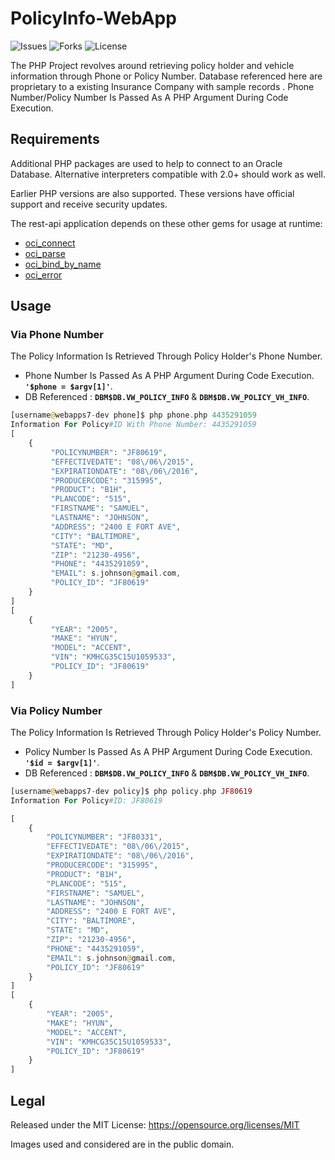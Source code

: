 # PolicyInfo-WebApp
![Issues](https://img.shields.io/github/issues/saviokay/PolicyInfo-WebApp.svg?style=popout)
![Forks](https://img.shields.io/github/forks/saviokay/PolicyInfo-WebApp.svg?style=popout)
![License](https://img.shields.io/github/license/saviokay/PolicyInfo-WebApp.svg?logo=MIT&style=popout)


The PHP Project revolves around retrieving policy holder and vehicle information through Phone or Policy Number.
Database referenced here are proprietary to a existing Insurance Company with sample records .
Phone Number/Policy Number Is Passed As A PHP Argument During Code Execution.

## Requirements

Additional PHP packages are used to help to connect to an Oracle Database. 
Alternative interpreters compatible with 2.0+ should work as well.

Earlier PHP versions are also supported. 
These versions have official support and receive security updates.

The rest-api application depends on these other gems for usage at runtime:

* [oci_connect](https://www.php.net/manual/en/function.oci-connect.php)
* [oci_parse](https://www.php.net/manual/en/function.oci-parse.php)
* [oci_bind_by_name](https://www.php.net/manual/en/function.oci-bind-by-name.php)
* [oci_error](https://www.php.net/manual/en/function.oci-error.php)

## Usage


### Via Phone Number 

The Policy Information Is Retrieved Through Policy Holder's Phone Number.
* Phone Number Is Passed As A PHP Argument During Code Execution. **`'$phone = $argv[1]'`**.
* DB Referenced : **`DBM$DB.VW_POLICY_INFO`** & **`DBM$DB.VW_POLICY_VH_INFO`**.
```php
[username@webapps7-dev phone]$ php phone.php 4435291059
Information For Policy#ID With Phone Number: 4435291059
[
    {
         "POLICYNUMBER": "JF80619",
         "EFFECTIVEDATE": "08\/06\/2015",
         "EXPIRATIONDATE": "08\/06\/2016",
         "PRODUCERCODE": "315995",
         "PRODUCT": "B1H",
         "PLANCODE": "515",
         "FIRSTNAME": "SAMUEL",
         "LASTNAME": "JOHNSON",
         "ADDRESS": "2400 E FORT AVE",
         "CITY": "BALTIMORE",
         "STATE": "MD",
         "ZIP": "21230-4956",
         "PHONE": "4435291059",
         "EMAIL": s.johnson@gmail.com,
         "POLICY_ID": "JF80619"
    }
]
[
    {
         "YEAR": "2005",
         "MAKE": "HYUN",
         "MODEL": "ACCENT",
         "VIN": "KMHCG35C15U1059533",
         "POLICY_ID": "JF80619"
    }
]
```

### Via Policy Number 

The Policy Information Is Retrieved Through Policy Holder's Policy Number.

* Policy Number Is Passed As A PHP Argument During Code Execution. **`'$id = $argv[1]'`**.
* DB Referenced : **`DBM$DB.VW_POLICY_INFO`** & **`DBM$DB.VW_POLICY_VH_INFO`**.

```php
[username@webapps7-dev policy]$ php policy.php JF80619
Information For Policy#ID: JF80619

[
    {
        "POLICYNUMBER": "JF80331",
        "EFFECTIVEDATE": "08\/06\/2015",
        "EXPIRATIONDATE": "08\/06\/2016",
        "PRODUCERCODE": "315995",
        "PRODUCT": "B1H",
        "PLANCODE": "515",
        "FIRSTNAME": "SAMUEL",
        "LASTNAME": "JOHNSON",
        "ADDRESS": "2400 E FORT AVE",
        "CITY": "BALTIMORE",
        "STATE": "MD",
        "ZIP": "21230-4956",
        "PHONE": "4435291059",
        "EMAIL": s.johnson@gmail.com,
        "POLICY_ID": "JF80619"
    }
]
[
    {
        "YEAR": "2005",
        "MAKE": "HYUN",
        "MODEL": "ACCENT",
        "VIN": "KMHCG35C15U1059533",
        "POLICY_ID": "JF80619"
    }
]
```
## Legal

Released under the MIT License: https://opensource.org/licenses/MIT

Images used and considered are in the public domain.
